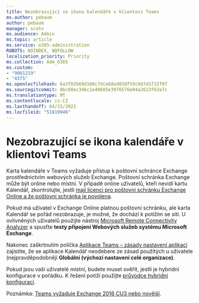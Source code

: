 ```yaml
---
title: Nezobrazující se ikona kalendáře v klientovi Teams
ms.author: pebaum
author: pebaum
manager: scotv
ms.audience: Admin
ms.topic: article
ms.service: o365-administration
ROBOTS: NOINDEX, NOFOLLOW
localization_priority: Priority
ms.collection: Adm_O365
ms.custom:
- "9001219"
- "4375"
ms.openlocfilehash: 6a3f02b69d160c7dce68ed03df59c0d7d1f32f0f
ms.sourcegitcommit: 8bc60ec34bc1e40685e3976576e04a2623f63a7c
ms.translationtype: MT
ms.contentlocale: cs-CZ
ms.lasthandoff: 04/15/2021
ms.locfileid: "51819946"
---
```

# <a name="calendar-icon-not-showing-in-teams-client"></a>Nezobrazující se ikona kalendáře v klientovi Teams

Karta kalendáře v Teams vyžaduje přístup k poštovní schránce Exchange prostřednictvím webových služeb Exchange. Poštovní schránka Exchange může být online nebo místní. V případě online uživatelů, kteří nevidí kartu Kalendář, zkontrolujte, jestli [mají licenci pro poštovní schránku Exchange Online a že poštovní schránka je povolena](https://docs.microsoft.com/exchange/recipients-in-exchange-online/create-user-mailboxes).

Pokud má uživatel v Exchange Online platnou poštovní schránku, ale karta Kalendář se pořád nezobrazuje, je možné, že dochází k potížím se sítí. U ovlivněných uživatelů použijte nástroj [Microsoft Remote Connectivity Analyzer](https://testconnectivity.microsoft.com/) a spusťte **testy připojení Webových služeb systému Microsoft Exchange**.

Nakonec zaškrtnutím políčka [Aplikace Teams – zásady nastavení aplikací](https://admin.teams.microsoft.com/policies/app-setup) zajistíte, že se aplikace Kalendář neodebere ze zásad použitých u uživatele (nejpravděpodobněji **Globální (výchozí nastavení celé organizace)**.

Pokud jsou vaši uživatelé místní, budete muset ověřit, jestli je hybridní konfigurace v pořádku. K řešení potíží použijte [průvodce hybridní konfigurací](https://docs.microsoft.com/exchange/hybrid-deployment/hybrid-agent).

Poznámka: [Teams vyžaduje Exchange 2016 CU3 nebo novější](https://docs.microsoft.com/microsoftteams/exchange-teams-interact).
